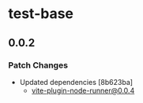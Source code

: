 # test-base

## 0.0.2

### Patch Changes

- Updated dependencies [8b623ba]
  - vite-plugin-node-runner@0.0.4
